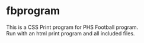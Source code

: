 # fbprogram
This is a CSS Print program for PHS Football program.  
Run with an html print program and all included files.
